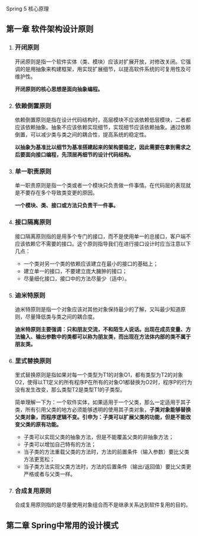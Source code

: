 Spring 5 核心原理

## 第一章 软件架构设计原则

1. ### 开闭原则

   开闭原则是指一个软件实体（类、模块）应该对扩展开放，对修改关闭。它强调的是用抽象来构建框架，用实现扩展细节，以提高软件系统的可复用性及可维护性。

   **开闭原则的核心思想是面向抽象编程。**

2. ### 依赖倒置原则

   依赖倒置原则是指在设计代码结构时，高层模块不应该依赖低层模块，二者都应该依赖抽象。抽象不应该依赖实现细节，实现细节应该依赖抽象。通过依赖倒置，可以减少类与类之间的耦合性，提高系统的稳定性。

   **以抽象为基准比以细节为基准搭建起来的架构要稳定，因此需要在拿到需求之后要面向接口编程，先顶层再细节的设计代码结构。**

3. ### 单一职责原则

   单一职责原则是指一个类或者一个模块只负责做一件事情。在代码层的表现就是不要存在多个导致类变更的原因。

   **一个模块、类、接口或方法只负责干一件事。**

4. ### 接口隔离原则

   接口隔离原则指的是用多个专门的接口，而不是使用单一的总接口，客户端不应该依赖它不需要的接口。这个原则指导我们在进行接口设计时应当注意以下几点：

   + 一个类对另一个类的依赖应该建立在最小的接口的基础上；
   + 建立单一的接口，不要建立庞大臃肿的接口；
   + 尽量细化接口，接口中的方法尽量少（适中）。

5. ### 迪米特原则

   迪米特原则是指一个对象应该对其他对象保持最少的了解，又叫最少知道原则，尽量降低类与类之间的耦合度。

   **迪米特原则主要强调：只和朋友交流，不和陌生人说话。出现在成员变量、方法输入、输出参数中的类都可以称为朋友类，而出现在方法体内部的类不属于朋友类。**

6. ### 里式替换原则

   里式替换原则是指如果对每一个类型为T1的对象O1，都有类型为T2的对象O2，使得以T1定义的所有程序P在所有的对象O1都替换为O2时，程序P的行为没有发生改变，那么类型T2是类型T1的子类型。

   简单理解一下为：一个软件实体，如果适用于一个父类，那么一定适用于其子类，所有引用父类的地方必须能够透明的使用其子类对象，**子类对象能够替换父类对象，而程序逻辑不变。引申为：子类可以扩展父类的功能，但是不能改变父类的原有功能。**

   + 子类可以实现父类的抽象方法，但是不能覆盖父类的非抽象方法；
   + 子类可以增加自己特有的方法；
   + 当子类的方法重载父类的方法时，方法的前置条件（输入参数）要比父类方法更宽松；
   + 当子类方法实现父类方法时，方法的后置条件（输出/返回值）要比父类更严格或者与父类一样。

7. ### 合成复用原则

   合成复用原则指的是尽量使用对象组合而不是继承关系达到软件复用的目的。

## 第二章 Spring中常用的设计模式